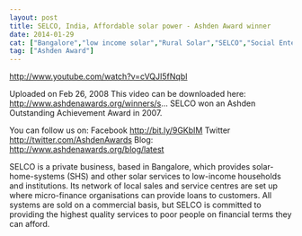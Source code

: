 ```yaml
---
layout: post
title: SELCO, India, Affordable solar power - Ashden Award winner
date: 2014-01-29
cat: ["Bangalore","low income solar","Rural Solar","SELCO","Social Enterpreneurship"]
tag: ["Ashden Award"]
---
```


http://www.youtube.com/watch?v=cVQJI5fNqbI

Uploaded on Feb 26, 2008
This video can be downloaded here: http://www.ashdenawards.org/winners/s... SELCO won an Ashden Outstanding Achievement Award in 2007. 

You can follow us on:
Facebook http://bit.ly/9GKbIM
Twitter http://twitter.com/AshdenAwards
Blog: http://www.ashdenawards.org/blog/latest

SELCO is a private business, based in Bangalore, which provides solar-home-systems (SHS) and other solar services to low-income households and institutions. Its network of local sales and service centres are set up where micro-finance organisations can provide loans to customers. All systems are sold on a commercial basis, but SELCO is committed to providing the highest quality services to poor people on financial terms they can afford.